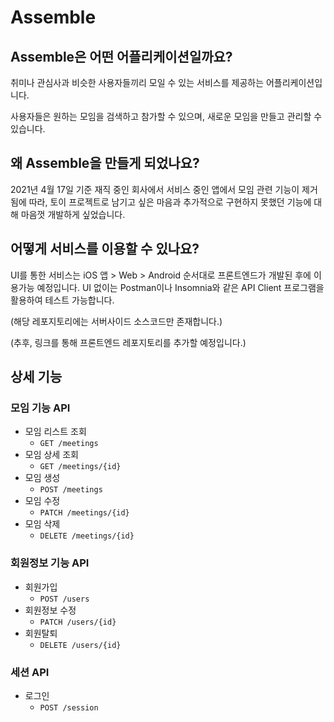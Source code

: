 # Assemble

## Assemble은 어떤 어플리케이션일까요?

취미나 관심사과 비슷한 사용자들끼리 모일 수 있는 서비스를 제공하는 어플리케이션입니다.

사용자들은 원하는 모임을 검색하고 참가할 수 있으며, 새로운 모임을 만들고 관리할 수 있습니다.

## 왜 Assemble을 만들게 되었나요?

2021년 4월 17일 기준 재직 중인 회사에서 서비스 중인 앱에서 모임 관련 기능이 제거됨에 따라, 토이 프로젝트로 남기고 싶은 마음과 추가적으로 구현하지 못했던 기능에 대해 마음껏 개발하게 싶었습니다.

## 어떻게 서비스를 이용할 수 있나요?
UI를 통한 서비스는 iOS 앱 > Web > Android 순서대로 프론트엔드가 개발된 후에 이용가능 예정입니다.
UI 없이는 Postman이나 Insomnia와 같은 API Client 프로그램을 활용하여 테스트 가능합니다.

(해당 레포지토리에는 서버사이드 소스코드만 존재합니다.)

(추후, 링크를 통해 프론트엔드 레포지토리를 추가할 예정입니다.)

## 상세 기능

### 모임 기능 API
- 모임 리스트 조회
  - `GET /meetings`
- 모임 상세 조회
  - `GET /meetings/{id}`
- 모임 생성
  - `POST /meetings`
- 모임 수정
  - `PATCH /meetings/{id}`
- 모임 삭제
  - `DELETE /meetings/{id}`

### 회원정보 기능 API
- 회원가입
  - `POST /users`
- 회원정보 수정
  - `PATCH /users/{id}`
- 회원탈퇴
  - `DELETE /users/{id}`

### 세션 API
- 로그인
  - `POST /session`

